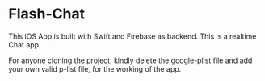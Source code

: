 # Flash-Chat

This iOS App is built with Swift and Firebase as backend. This is a realtime Chat app.

For anyone cloning the project, kindly delete the google-plist file and add your own valid p-list file, for the working of the app.
